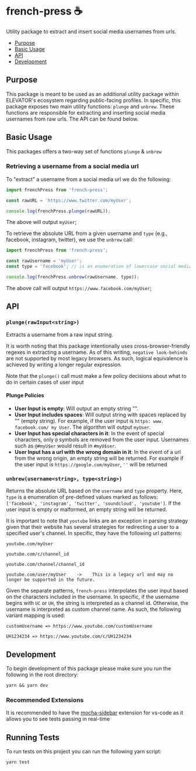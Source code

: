 # french-press ☕️

Utility package to extract and insert social media usernames from urls.

-   [Purpose](#purpose)
-   [Basic Usage](#Basic-Usage)
-   [API](#API)
-   [Development](#Development)

## Purpose

This package is meant to be used as an additional utility package within ELEVATOR's ecosystem regarding
public-facing profiles. In specific, this package exposes two main utility functions: `plunge` and `unbrew`. These functions are responsible for extracting and inserting social media usernames from raw urls. The API can be found below.

## Basic Usage

This packages offers a two-way set of functions `plunge` & `unbrew`

### Retrieving a username from a social media url

To "extract" a username from a social media url we do the following:

```js
import frenchPress from 'french-press';

const rawURL = 'https://www.twitter.com/myUser';

console.log(frenchPress.plunge(rawURL));
```

The above will output `myUser`;

To retrieve the absolute URL from a given username and `type` (e.g., facebook, instagram, twitter), we use the `unbrew` call:

```js
import frenchPress from 'french-press';

const rawUsername = 'myUser';
const type = 'facebook'; // is an enumeration of lowercase social media domains.

console.log(frenchPress.unbrew(rawUsername, type));
```

The above call will output `https://www.facebook.com/myUser`;

## API

### `plunge(rawInput<string>)`

Extracts a username from a raw input string.

It is worth noting that this package intentionally uses cross-browser-friendly regexes in extracting a username. As of this writing, `negative look-behinds` are not supported by most legacy browsers. As such, logical equivalence is achieved by writing a longer regular expression.

Note that the `plunge()` call must make a few policy decisions about what to do in certain cases of user input

#### Plunge Policies

-   **User Input is empty**: Will output an empty string "".
-   **User Input includes spaces**: Will output string with spaces replaced by "" (empty string). For example, if the user input is `https: www. facebook.com/ my User`. The algorithm will output `myUser`.
-   **User Input has special characters in it**: In the event of special characters, only `@` symbols are removed from the user input. Usernames such as `@#myU$er` would result in `#myU$ser`.
-   **User Input has a url with the wrong domain in it**: In the event of a url from the wrong origin, an empty string will be returned. For example if the user input is `https://google.com/myUser`, `''` will be returned

### `unbrew(username<string>, type<string>)`

Returns the absolute URL based on the `username` and `type` property. Here, `type` is a enumeration of pre-defined values marked as follows: `['facebook', 'instagram', 'twitter', 'soundcloud', 'youtube']`. If the user input is empty or malformed, an empty string will be returned.

It is important to note that `youtube` links are an exception in parsing strategy given that their website has several strategies for redirecting a user to a specified user's channel. In specific, they have the following url patterns:

```
youtube.com/myUser

youtube.com/c/channel_id

youtube.com/channel/channel_id

youtube.com/user/myUser    ->    This is a legacy url and may no longer be supported in the future.
```

Given the separate patterns, `french-press` interpolates the user input based on the characters included in the username. In specific, if the username begins with `UC` or `UH`, the string is interpreted as a channel id. Otherwise, the username is interpreted as custom channel name. As such, the following variant mapping is used:

```
customUsername => https://www.youtube.com/customUsername

UH1234234 => https://www.youtube.com/c/UH1234234
```

## Development

To begin development of this package please make sure you run the following in the root directory:

```
yarn && yarn dev
```

### Recommended Extensions

It is recommended to have the [mocha-sidebar](https://github.com/maty21/mocha-sidebar) extension for vs-code as it allows you to see tests passing in real-time

## Running Tests

To run tests on this project you can run the following yarn script:

```
yarn test
```
